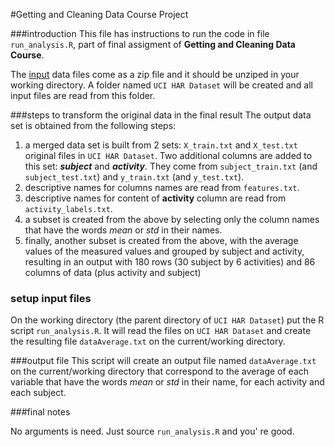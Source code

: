 #Getting and Cleaning Data Course Project

###introduction
This file has instructions to run the code in file `run_analysis.R`, part of final assigment of **Getting and Cleaning Data Course**.

The [input](https://d396qusza40orc.cloudfront.net/getdata%2Fprojectfiles%2FUCI%20HAR%20Dataset.zip)  data files come as a zip file and it should be unziped in your working directory. A folder named `UCI HAR Dataset` will be created and all input files are read from this folder.

###steps to transform the original data in the final result
The output data set is obtained from the following steps:

1. a merged data set is built from 2 sets: `X_train.txt` and `X_test.txt` original files in `UCI HAR Dataset`. Two additional columns are added to this set: ***subject*** and ***activity***. They come from `subject_train.txt` (and `subject_test.txt`) and `y_train.txt` (and `y_test.txt`).
2. descriptive names for columns names are read from `features.txt`.
3. descriptive names for content of **activity** column are read from `activity_labels.txt`.
4. a subset is created from the above by selecting only the column names that have the words *mean* or *std* in their names.
5. finally, another subset is created from the above, with the average values of the measured values and grouped by subject and activity, resulting in an output with 180 rows (30 subject by 6 activities) and 86 columns of data (plus activity and subject)

### setup input files
On the working directory (the parent directory of `UCI HAR Dataset`) put the R script `run_analysis.R`. It will read the files on `UCI HAR Dataset` and create the resulting file `dataAverage.txt` on the current/working  directory.

###output file 
This script will create an output file named  `dataAverage.txt` on the current/working  directory that correspond to  the average of each variable that have the words *mean* or *std* in their name, for each activity and each subject.

###final notes

No arguments is need. Just source `run_analysis.R` and you' re good.




